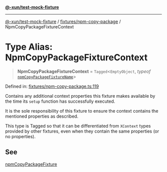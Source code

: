 [**@-xun/test-mock-fixture**](../../../README.md)

***

[@-xun/test-mock-fixture](../../../README.md) / [fixtures/npm-copy-package](../README.md) / NpmCopyPackageFixtureContext

# Type Alias: NpmCopyPackageFixtureContext

> **NpmCopyPackageFixtureContext** = `Tagged`\<`EmptyObject`, *typeof* [`npmCopyPackageFixtureName`](../variables/npmCopyPackageFixtureName.md)\>

Defined in: [fixtures/npm-copy-package.ts:119](https://github.com/Xunnamius/test-utils/blob/99c8b308dc0d050ece89ef0ebf19be4e45b535dc/packages/test-mock-fixture/src/fixtures/npm-copy-package.ts#L119)

Contains any additional context properties this fixture makes available by
the time its `setup` function has successfully executed.

It is the sole responsibility of this fixture to ensure the context contains
the mentioned properties as described.

This type is Tagged so that it can be differentiated from `XContext`
types provided by other fixtures, even when they contain the same properties
(or no properties).

## See

[npmCopyPackageFixture](../functions/npmCopyPackageFixture.md)
